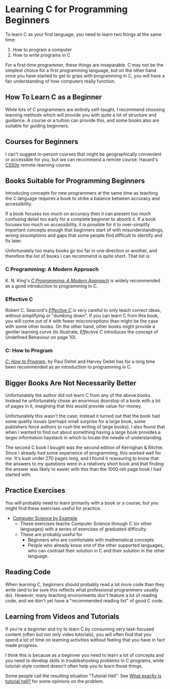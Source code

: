 # Learning C for Programming Beginners

To learn C as your first language, you need to learn two things at the
same time:

1. How to program a computer
2. How to write programs in C

For a first-time programmer, these things are inseparable.  C may not
be the simplest choice for a first programming language, but on the
other hand once you have started to get to grips with programming in
C, you will have a fair understanding of how computers really
function.

## How To Learn C as a Beginner

While lots of C programmers are entirely self-taught, I recommend
choosing learning methods which will provide you with quite a lot of
structure and guidance.  A course or a tuition can provide this, and
some books also are suitable for guiding beginners.

## Courses for Beginners

I can't suggest in-person courses that might be geographically
convenient or accessible for you, but we can recommend a remote
course: Havard's
[CS50x](https://www.edx.org/course/introduction-computer-science-harvardx-cs50x)
remote-learning course.

## Books Suitable for Programming Beginners

Introducing concepts for new programmers at the same time as teaching
the C language requires a book to strike a balance between accuracy
and accessibility.

If a book focuses too much on accuracy then it can present too much
confusing detail too early for a complete beginner to absorb it.  If a
book focuses too much on accessibility, it is possible for it to
over-simplify important concepts enough that beginners start of with
misunderstandings, wrong assumptions and gaps that some people find
difficult to identify and fix later.

Unfortunately too many books go too far in one direction or another,
and therefore the list of books I can recommend is quite short.  That
list is:

### C Programming: A Modern Approach

K. N. King's *[C Programming: A Modern
Approach](http://knking.com/books/c2/index.html)* is widely
recommended as a good introduction to programming in C.

### Effective C

Robert C. Seacord's *[Effective C](http://robertseacord.com/wp/)* is
very careful to only teach correct ideas, without simplifying or
"dumbing down".  If you can learn C from this book, you will come out
of it with fewer misconceptions than might be the case with some other
books.  On the other hand, other books might provide a gentler
learning curve (to illustrate, *Effective C* introduces the concept of
Undefined Behaviour on page 10).

### C: How to Program

*[C: How to Program](https://deitel.com/c-how-to-program-9-e/)*, by
Paul Deitel and Harvey Deitel has for a long time been recommended as
an introduction to programming in C.

## Bigger Books Are Not Necessarily Better

Unfortunately the author did not learn C from any of the above books.
Instead he unfortunately chose an enormous doorstop of a book with a
lot of pages in it, imagining that this would provide value-for-money.

Unfortunately this wasn't the case; instead it turned out that the
book had some quality issues (perhaps small surprise for a large book,
some publishers force authors to rush the writing of large books).  I
also found that when I wanted to find out about something having a
large book provides a larger information haystack in which to locate
the needle of understanding.

The second C book I bought was the second edition of Kernighan &
Ritchie.  Since I already had some experience of programming, this
worked well for me.  It's kust under 270 pages long, and I found it
reassuring to know that the answers to my questions were in a
relatively short book and that finding the answer was likely to easier
with this than the 1000-ish page book I had started with.

## Practice Exercises

You will probably need to learn primarily with a book or a course, but
you might find these exercises useful for practice.

* [Computer Science by Example](https://cscx.org/)
   * These exercises teache Computer Science through C (or other
     languages) with a series of exercises of graduated difficulty.
   * These are probably useful for
      * Beginners who are comfortable with mathematical concepts
      * People who already know one of the other supported languages,
        who can contrast their solution in C and their solution in the
        other language.

## Reading Code

When learning C, beginners should probably read a lot more code than
they write (and to be sure this reflects what professional programmers
usually do).  However, many teaching environments don't feature a lot
of reading code, and we don't yet have a "recommended reading list" of
good C code.

## Learning from Videos and Tutorials

If you're a beginner and try to learn C by consuming very task-focused
content (often but not only video tutorials), you will often find that
you spend a lot of time on learning activities without feeling that
you have in fact made progress.

I think this is because as a beginner you need to learn a lot of
concepts and you need to develop skills in troubleshooting problems in
C programs, while tutorial-style content doesn't often help you to
learn those things.

Some people call the resulting situation "Tutorial Hell".  See [What
exactly is tutorial
hell?](https://www.reddit.com/r/learnprogramming/comments/188ated/what_exactly_is_tutorial_hell/)
for some opinions on the problem.
